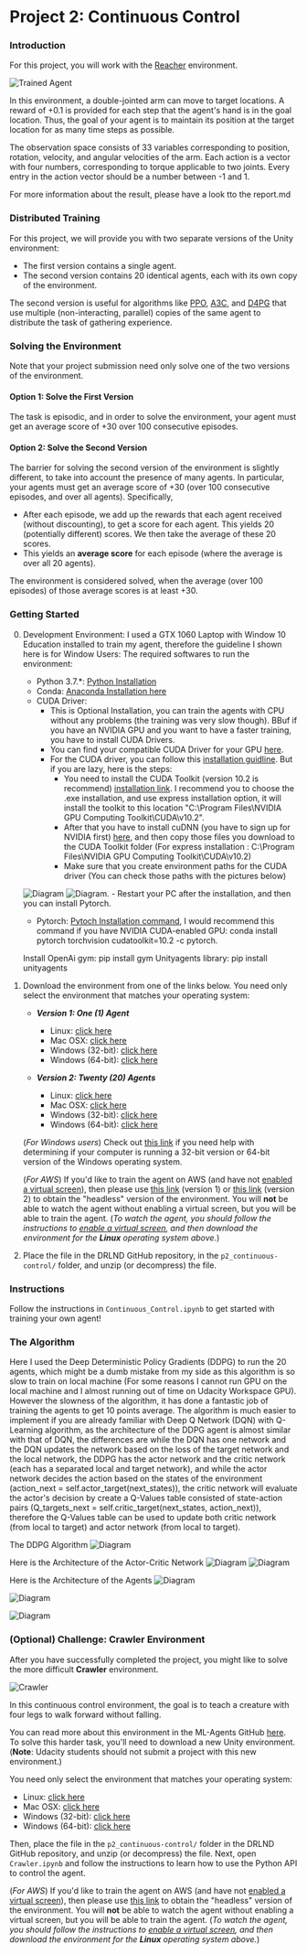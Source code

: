 [//]: # (Image References)

[image1]: https://user-images.githubusercontent.com/10624937/43851024-320ba930-9aff-11e8-8493-ee547c6af349.gif "Trained Agent"
[image2]: https://user-images.githubusercontent.com/10624937/43851646-d899bf20-9b00-11e8-858c-29b5c2c94ccc.png "Crawler"


# Project 2: Continuous Control

### Introduction

For this project, you will work with the [Reacher](https://github.com/Unity-Technologies/ml-agents/blob/master/docs/Learning-Environment-Examples.md#reacher) environment.

![Trained Agent][image1]

In this environment, a double-jointed arm can move to target locations. A reward of +0.1 is provided for each step that the agent's hand is in the goal location. Thus, the goal of your agent is to maintain its position at the target location for as many time steps as possible.

The observation space consists of 33 variables corresponding to position, rotation, velocity, and angular velocities of the arm. Each action is a vector with four numbers, corresponding to torque applicable to two joints. Every entry in the action vector should be a number between -1 and 1.

For more information about the result, please have a look tto the report.md

### Distributed Training

For this project, we will provide you with two separate versions of the Unity environment:
- The first version contains a single agent.
- The second version contains 20 identical agents, each with its own copy of the environment.  

The second version is useful for algorithms like [PPO](https://arxiv.org/pdf/1707.06347.pdf), [A3C](https://arxiv.org/pdf/1602.01783.pdf), and [D4PG](https://openreview.net/pdf?id=SyZipzbCb) that use multiple (non-interacting, parallel) copies of the same agent to distribute the task of gathering experience.  

### Solving the Environment

Note that your project submission need only solve one of the two versions of the environment. 

#### Option 1: Solve the First Version

The task is episodic, and in order to solve the environment,  your agent must get an average score of +30 over 100 consecutive episodes.

#### Option 2: Solve the Second Version

The barrier for solving the second version of the environment is slightly different, to take into account the presence of many agents.  In particular, your agents must get an average score of +30 (over 100 consecutive episodes, and over all agents).  Specifically,
- After each episode, we add up the rewards that each agent received (without discounting), to get a score for each agent.  This yields 20 (potentially different) scores.  We then take the average of these 20 scores. 
- This yields an **average score** for each episode (where the average is over all 20 agents).

The environment is considered solved, when the average (over 100 episodes) of those average scores is at least +30. 

### Getting Started
0. Development Environment:
    I used a GTX 1060 Laptop with Window 10 Education installed to train my agent, therefore the guideline I shown here is for Window Users:
    The required softwares to run the environment: 
    - Python 3.7.*: [Python Installation](https://www.python.org/downloads/release/python-370/)
    - Conda: [Anaconda Installation here](https://docs.anaconda.com/anaconda/install/windows/)
    - CUDA Driver:
        - This is Optional Installation, you can train the agents with CPU without any problems (the training was very slow though). BBuf if you have an NVIDIA GPU and you want to have a faster training, you have to install CUDA Drivers.
        - You can find your compatible CUDA Driver for your GPU [here](https://developer.nvidia.com/cuda-gpus).
        - For the CUDA driver, you can follow this [installation guidline](https://medium.com/@viveksingh.heritage/how-to-install-tensorflow-gpu-version-with-jupyter-windows-10-in-8-easy-steps-8797547028a4). But if you are lazy, here is the steps:
            - You need to install the CUDA Toolkit (version 10.2 is recommend) [installation link](https://developer.nvidia.com/cuda-downloads). I recommend you to choose the .exe installation, and use express installation option, it will install the toolkit to this location "C:\Program Files\NVIDIA GPU Computing Toolkit\CUDA\v10.2".
            - After that you have to install cuDNN (you have to sign up for NVIDIA first) [here](https://developer.nvidia.com/rdp/cudnn-download), and then copy those files you download to the CUDA Toolkit folder (For express installation : C:\Program Files\NVIDIA GPU Computing Toolkit\CUDA\v10.2)
            - Make sure that you create environment paths for the CUDA driver (You can check those paths with the pictures below)
            
    ![Diagram](https://github.com/matyascorvinus/Deep_Reinforcement_Learning/blob/master/p2_continuous-control/CUDA%20Path%201.png)
    ![Diagram](https://github.com/matyascorvinus/Deep_Reinforcement_Learning/blob/master/p2_continuous-control/CUDA%20Path%202.png).
            - Restart your PC after the installation, and then you can install Pytorch.
            
    - Pytorch: [Pytoch Installation command](https://pytorch.org/), I would recommend this command if you have NVIDIA CUDA-enabled GPU: conda install pytorch torchvision cudatoolkit=10.2 -c pytorch.
    
    
    Install OpenAi gym: pip install gym
    Unityagents library: pip install unityagents
    
1. Download the environment from one of the links below.  You need only select the environment that matches your operating system:

    - **_Version 1: One (1) Agent_**
        - Linux: [click here](https://s3-us-west-1.amazonaws.com/udacity-drlnd/P2/Reacher/one_agent/Reacher_Linux.zip)
        - Mac OSX: [click here](https://s3-us-west-1.amazonaws.com/udacity-drlnd/P2/Reacher/one_agent/Reacher.app.zip)
        - Windows (32-bit): [click here](https://s3-us-west-1.amazonaws.com/udacity-drlnd/P2/Reacher/one_agent/Reacher_Windows_x86.zip)
        - Windows (64-bit): [click here](https://s3-us-west-1.amazonaws.com/udacity-drlnd/P2/Reacher/one_agent/Reacher_Windows_x86_64.zip)

    - **_Version 2: Twenty (20) Agents_**
        - Linux: [click here](https://s3-us-west-1.amazonaws.com/udacity-drlnd/P2/Reacher/Reacher_Linux.zip)
        - Mac OSX: [click here](https://s3-us-west-1.amazonaws.com/udacity-drlnd/P2/Reacher/Reacher.app.zip)
        - Windows (32-bit): [click here](https://s3-us-west-1.amazonaws.com/udacity-drlnd/P2/Reacher/Reacher_Windows_x86.zip)
        - Windows (64-bit): [click here](https://s3-us-west-1.amazonaws.com/udacity-drlnd/P2/Reacher/Reacher_Windows_x86_64.zip)
    
    (_For Windows users_) Check out [this link](https://support.microsoft.com/en-us/help/827218/how-to-determine-whether-a-computer-is-running-a-32-bit-version-or-64) if you need help with determining if your computer is running a 32-bit version or 64-bit version of the Windows operating system.

    (_For AWS_) If you'd like to train the agent on AWS (and have not [enabled a virtual screen](https://github.com/Unity-Technologies/ml-agents/blob/master/docs/Training-on-Amazon-Web-Service.md)), then please use [this link](https://s3-us-west-1.amazonaws.com/udacity-drlnd/P2/Reacher/one_agent/Reacher_Linux_NoVis.zip) (version 1) or [this link](https://s3-us-west-1.amazonaws.com/udacity-drlnd/P2/Reacher/Reacher_Linux_NoVis.zip) (version 2) to obtain the "headless" version of the environment.  You will **not** be able to watch the agent without enabling a virtual screen, but you will be able to train the agent.  (_To watch the agent, you should follow the instructions to [enable a virtual screen](https://github.com/Unity-Technologies/ml-agents/blob/master/docs/Training-on-Amazon-Web-Service.md), and then download the environment for the **Linux** operating system above._)
    

2. Place the file in the DRLND GitHub repository, in the `p2_continuous-control/` folder, and unzip (or decompress) the file. 

### Instructions

Follow the instructions in `Continuous_Control.ipynb` to get started with training your own agent!  

### The Algorithm
Here I used the Deep Deterministic Policy Gradients (DDPG) to run the 20 agents, which might be a dumb mistake from my side as this algorithm is so slow to train on local machine (For some reasons I cannot run GPU on the local machine and I almost running out of time on Udacity Workspace GPU). 
However the slowness of the algorithm, it has done a fantastic job of training the agents to get 10 points average. The algorithm is much easier to implement if you are already familiar with Deep Q Network (DQN) with Q-Learning algorithm, as the architecture of the DDPG agent is almost similar with that of DQN, the differences are while the DQN has one network and the DQN updates the network based on the loss of the target network and the local network, the DDPG has the actor network and the critic network (each has a separated local and target network), and while the actor network decides the action based on the states of the environment (action_next = self.actor_target(next_states)), the critic network will evaluate the actor's decision by create a Q-Values table consisted of state-action pairs (Q_targets_next = self.critic_target(next_states, action_next)), therefore the Q-Values table can be used to update both critic network (from local to target) and actor network (from local to target). 

The DDPG Algorithm
![Diagram](https://github.com/matyascorvinus/Deep_Reinforcement_Learning/blob/master/p2_continuous-control/The%20DDPG%20Algorithm.png)

Here is the Architecture of the Actor-Critic Network
![Diagram](Actor-Critic.png)
![Diagram](https://github.com/matyascorvinus/Deep_Reinforcement_Learning/blob/master/p2_continuous-control/Actor-Critic%20DDPG%20Architecture.png)

Here is the Architecture of the Agents
![Diagram](https://github.com/matyascorvinus/Deep_Reinforcement_Learning/blob/master/p2_continuous-control/DDPG%20Agent.png)

![Diagram](https://github.com/matyascorvinus/Deep_Reinforcement_Learning/blob/master/p2_continuous-control/DDPG%20Agent%20Implementation.png)

![Diagram](https://github.com/matyascorvinus/Deep_Reinforcement_Learning/blob/master/p2_continuous-control/DDPG%20Agent%20Implementation%20-%202.png)





### (Optional) Challenge: Crawler Environment

After you have successfully completed the project, you might like to solve the more difficult **Crawler** environment.

![Crawler][image2]

In this continuous control environment, the goal is to teach a creature with four legs to walk forward without falling.  

You can read more about this environment in the ML-Agents GitHub [here](https://github.com/Unity-Technologies/ml-agents/blob/master/docs/Learning-Environment-Examples.md#crawler).  To solve this harder task, you'll need to download a new Unity environment.  (**Note**: Udacity students should not submit a project with this new environment.)

You need only select the environment that matches your operating system:
- Linux: [click here](https://s3-us-west-1.amazonaws.com/udacity-drlnd/P2/Crawler/Crawler_Linux.zip)
- Mac OSX: [click here](https://s3-us-west-1.amazonaws.com/udacity-drlnd/P2/Crawler/Crawler.app.zip)
- Windows (32-bit): [click here](https://s3-us-west-1.amazonaws.com/udacity-drlnd/P2/Crawler/Crawler_Windows_x86.zip)
- Windows (64-bit): [click here](https://s3-us-west-1.amazonaws.com/udacity-drlnd/P2/Crawler/Crawler_Windows_x86_64.zip)

Then, place the file in the `p2_continuous-control/` folder in the DRLND GitHub repository, and unzip (or decompress) the file.  Next, open `Crawler.ipynb` and follow the instructions to learn how to use the Python API to control the agent.

(_For AWS_) If you'd like to train the agent on AWS (and have not [enabled a virtual screen](https://github.com/Unity-Technologies/ml-agents/blob/master/docs/Training-on-Amazon-Web-Service.md)), then please use [this link](https://s3-us-west-1.amazonaws.com/udacity-drlnd/P2/Crawler/Crawler_Linux_NoVis.zip) to obtain the "headless" version of the environment.  You will **not** be able to watch the agent without enabling a virtual screen, but you will be able to train the agent.  (_To watch the agent, you should follow the instructions to [enable a virtual screen](https://github.com/Unity-Technologies/ml-agents/blob/master/docs/Training-on-Amazon-Web-Service.md), and then download the environment for the **Linux** operating system above._)

